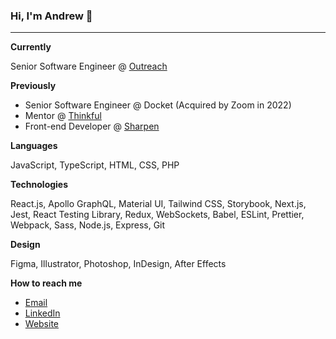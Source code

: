 ### Hi, I'm Andrew 👋
---
**Currently**

Senior Software Engineer @ [Outreach](https://www.outreach.io/)


**Previously**
- Senior Software Engineer @ Docket (Acquired by Zoom in 2022)
- Mentor @ [Thinkful](https://www.thinkful.com/bootcamp/web-development/)
- Front-end Developer @ [Sharpen](https://sharpencx.com/)

**Languages**

JavaScript, TypeScript, HTML, CSS, PHP

**Technologies**

React.js, Apollo GraphQL, Material UI, Tailwind CSS, Storybook, Next.js, Jest, React Testing Library, Redux, WebSockets, Babel, ESLint, Prettier, Webpack, Sass, Node.js, Express, Git

**Design**

Figma, Illustrator, Photoshop, InDesign, After Effects

**How to reach me**
- [Email](mailto:bricea27@gmail.com)
- [LinkedIn](https://linkedin.com/in/briceandrew)
- [Website](https://thebriceisright.com)

<!--
**bricea27/bricea27** is a ✨ _special_ ✨ repository because its `README.md` (this file) appears on your GitHub profile.

Here are some ideas to get you started:

- 🔭 I’m currently working on ...
- 🌱 I’m currently learning ...
- 👯 I’m looking to collaborate on ...
- 🤔 I’m looking for help with ...
- 💬 Ask me about ...
- 📫 How to reach me: ...
- 😄 Pronouns: ...
- ⚡ Fun fact: ...
-->
